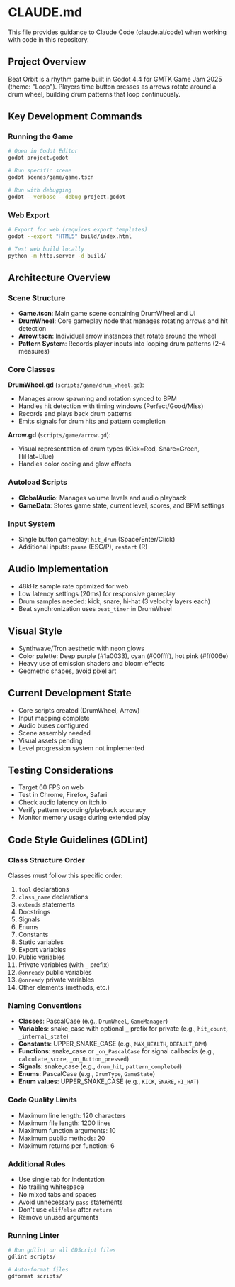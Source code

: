 # CLAUDE.md

This file provides guidance to Claude Code (claude.ai/code) when working with code in this repository.

## Project Overview
Beat Orbit is a rhythm game built in Godot 4.4 for GMTK Game Jam 2025 (theme: "Loop"). Players time button presses as arrows rotate around a drum wheel, building drum patterns that loop continuously.

## Key Development Commands

### Running the Game
```bash
# Open in Godot Editor
godot project.godot

# Run specific scene
godot scenes/game/game.tscn

# Run with debugging
godot --verbose --debug project.godot
```

### Web Export
```bash
# Export for web (requires export templates)
godot --export "HTML5" build/index.html

# Test web build locally
python -m http.server -d build/
```

## Architecture Overview

### Scene Structure
- **Game.tscn**: Main game scene containing DrumWheel and UI
- **DrumWheel**: Core gameplay node that manages rotating arrows and hit detection
- **Arrow.tscn**: Individual arrow instances that rotate around the wheel
- **Pattern System**: Records player inputs into looping drum patterns (2-4 measures)

### Core Classes

**DrumWheel.gd** (`scripts/game/drum_wheel.gd`):
- Manages arrow spawning and rotation synced to BPM
- Handles hit detection with timing windows (Perfect/Good/Miss)
- Records and plays back drum patterns
- Emits signals for drum hits and pattern completion

**Arrow.gd** (`scripts/game/arrow.gd`):
- Visual representation of drum types (Kick=Red, Snare=Green, HiHat=Blue)
- Handles color coding and glow effects

### Autoload Scripts
- **GlobalAudio**: Manages volume levels and audio playback
- **GameData**: Stores game state, current level, scores, and BPM settings

### Input System
- Single button gameplay: `hit_drum` (Space/Enter/Click)
- Additional inputs: `pause` (ESC/P), `restart` (R)

## Audio Implementation
- 48kHz sample rate optimized for web
- Low latency settings (20ms) for responsive gameplay
- Drum samples needed: kick, snare, hi-hat (3 velocity layers each)
- Beat synchronization uses `beat_timer` in DrumWheel

## Visual Style
- Synthwave/Tron aesthetic with neon glows
- Color palette: Deep purple (#1a0033), cyan (#00ffff), hot pink (#ff006e)
- Heavy use of emission shaders and bloom effects
- Geometric shapes, avoid pixel art

## Current Development State
- Core scripts created (DrumWheel, Arrow)
- Input mapping complete
- Audio buses configured
- Scene assembly needed
- Visual assets pending
- Level progression system not implemented

## Testing Considerations
- Target 60 FPS on web
- Test in Chrome, Firefox, Safari
- Check audio latency on itch.io
- Verify pattern recording/playback accuracy
- Monitor memory usage during extended play

## Code Style Guidelines (GDLint)

### Class Structure Order
Classes must follow this specific order:
1. `tool` declarations
2. `class_name` declarations
3. `extends` statements
4. Docstrings
5. Signals
6. Enums
7. Constants
8. Static variables
9. Export variables
10. Public variables
11. Private variables (with `_` prefix)
12. `@onready` public variables
13. `@onready` private variables
14. Other elements (methods, etc.)

### Naming Conventions
- **Classes**: PascalCase (e.g., `DrumWheel`, `GameManager`)
- **Variables**: snake_case with optional `_` prefix for private (e.g., `hit_count`, `_internal_state`)
- **Constants**: UPPER_SNAKE_CASE (e.g., `MAX_HEALTH`, `DEFAULT_BPM`)
- **Functions**: snake_case or `_on_PascalCase` for signal callbacks (e.g., `calculate_score`, `_on_Button_pressed`)
- **Signals**: snake_case (e.g., `drum_hit`, `pattern_completed`)
- **Enums**: PascalCase (e.g., `DrumType`, `GameState`)
- **Enum values**: UPPER_SNAKE_CASE (e.g., `KICK`, `SNARE`, `HI_HAT`)

### Code Quality Limits
- Maximum line length: 120 characters
- Maximum file length: 1200 lines
- Maximum function arguments: 10
- Maximum public methods: 20
- Maximum returns per function: 6

### Additional Rules
- Use single tab for indentation
- No trailing whitespace
- No mixed tabs and spaces
- Avoid unnecessary `pass` statements
- Don't use `elif`/`else` after `return`
- Remove unused arguments

### Running Linter
```bash
# Run gdlint on all GDScript files
gdlint scripts/

# Auto-format files
gdformat scripts/
```